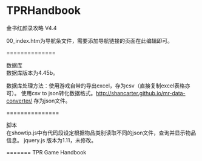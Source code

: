 TPRHandbook
===========
金书红颜录攻略
V4.4


00_index.htm为导航条文件，需要添加导航链接的页面在此编辑即可。



==============

数据库   
数据库版本为4.45b。

数据库处理方法：使用游戏自带的导出excel，存为csv（直接复制excel表格亦可）。
使用csv to json转化数据格式。http://shancarter.github.io/mr-data-converter/
存为json文件。



===============

脚本   
在showtip.js中有代码段设定根据物品类别读取不同的json文件，查询并显示物品信息。
jquery.js 版本为1.11，未修改。




=======
TPR Game Handbook
